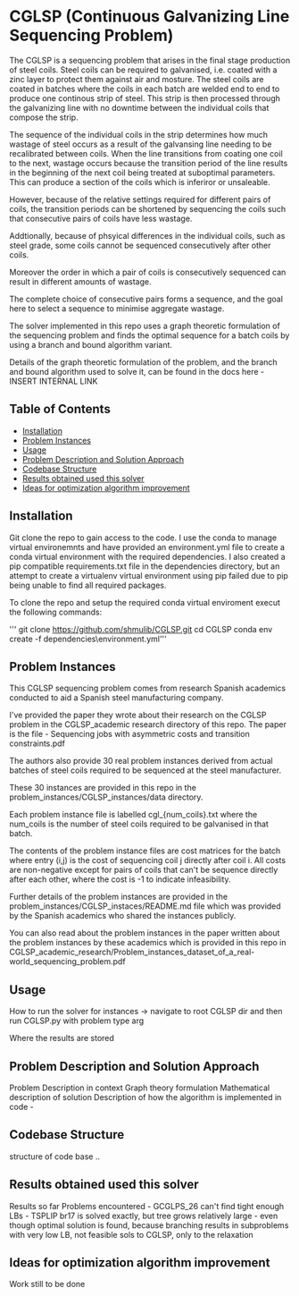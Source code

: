 # CGLSP (Continuous Galvanizing Line Sequencing Problem)

The CGLSP is a sequencing problem that arises in the final stage production of steel coils. Steel coils can be required
to galvanised, i.e. coated with a zinc layer to protect them against air and mosture. The steel coils are coated in batches
where the coils in each batch are welded end to end to produce one continous strip of steel. This strip is then processed
through the galvanizing line with no downtime between the individual coils that compose the strip.

The sequence of the individual coils in the strip determines how much wastage of steel occurs as a result of the galvansing
line needing to be recalibrated between coils. When the line transitions from coating one coil to the next, wastage occurs
because the transition period of the line results in the beginning of the next coil being treated at suboptimal parameters.
This can produce a section of the coils which is inferiror or unsaleable.

However, because of the relative settings required for different pairs of coils, the transition periods can be shortened
by sequencing the coils such that consecutive pairs of coils have less wastage.

Addtionally, because of phsyical differences in the individual coils, such as steel grade, some coils cannot be sequenced consecutively after other coils.

Moreover the order in which a pair of coils is consecutively sequenced can result in different amounts of wastage.

The complete choice of consecutive pairs forms a sequence, and the goal here to select a sequence to minimise aggregate wastage.

The solver implemented in this repo uses a graph theoretic formulation of the sequencing problem and finds the optimal sequence for a batch coils by using a branch and bound algorithm variant.

Details of the graph theoretic formulation of the problem, and the branch and bound algorithm used to solve it, 
can be found in the docs here - INSERT INTERNAL LINK



## Table of Contents

- [Installation](#installation)
- [Problem Instances](#problem-instances)
- [Usage](#usage)
- [Problem Description and Solution Approach](#problem-description-and-solution-approach)
- [Codebase Structure](#codebase-structure)
- [Results obtained used this solver](#results-obtained-used-this-solver)
- [Ideas for optimization algorithm improvement](#ideas-for-optimization-algorithm-improvement)



## Installation

Git clone the repo to gain access to the code. I use the conda to manage virtual environemnts and have provided
an environment.yml file to create a conda virtual environment with the required dependencies. I also created a pip
compatible requirements.txt file in the dependencies directory, but an attempt to create a virtualenv virtual environment using pip failed due to pip being unable to find all required packages.

To clone the repo and setup the required conda virtual enviroment execut the following commands:

'''
git clone https://github.com/shmulib/CGLSP.git
cd CGLSP
conda env create -f dependencies\environment.yml'''

## Problem Instances

This CGLSP sequencing problem comes from research Spanish academics conducted to aid a Spanish steel manufacturing company.

I've provided the paper they wrote about their research on the CGLSP problem in the CGLSP_academic research directory of this repo. The paper is the file - Sequencing jobs with asymmetric costs and transition constraints.pdf

The authors also provide 30 real problem instances derived from actual batches of steel coils required to be sequenced at the steel manufacturer.

These 30 instances are provided in this repo in the problem_instances/CGLSP_instances/data directory.

Each problem instance file is labelled cgl_{num_coils}.txt where the num_coils is the number of steel coils required
to be galvanised in that batch.

The contents of the problem instance files are cost matrices for the batch where entry (i,j) is the cost of sequencing
coil j directly after coil i. All costs are non-negative except for pairs of coils that can't be sequence directly after
each other, where the cost is -1 to indicate infeasibility.

Further details of the problem instances are provided in the problem_instances/CGLSP_instaces/README.md file which was
provided by the Spanish academics who shared the instances publicly.

You can also read about the problem instances in the paper written about the problem instances by these academics which is 
provided in this repo in CGLSP_academic_research/Problem_instances_dataset_of_a_real-world_sequencing_problem.pdf 


## Usage

How to run the solver for instances ->  navigate to root CGLSP dir and then run CGLSP.py with problem type arg


Where the results are stored

## Problem Description and Solution Approach


Problem Description in context
Graph theory formulation
Mathematical description of solution
Description of how the algorithm is implemented in code -



## Codebase Structure

 structure of code base ..

## Results obtained used this solver


Results so far
Problems encountered - GCGLPS_26 can't find tight enough LBs
                    - TSPLIP br17 is solved exactly, but tree grows relatively large
                    - even though optimal solution is found, because branching results in subproblems with very low LB, not feasible sols to CGLSP, only to the relaxation


## Ideas for optimization algorithm improvement

Work still to be done































